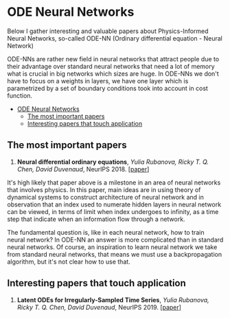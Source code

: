 # ODE Neural Networks

Below I gather interesting and valuable papers about Physics-Informed Neural Networks, so-called ODE-NN (Ordinary differential equation - Neural Network)

ODE-NNs are rather new field in neural networks that attract people due to their advantage over standard neural networks that need a lot of memory what is crucial in big networks which sizes are huge. In ODE-NNs we don't have to focus on a weights in layers, we have one layer which is parametrized by a set of boundary conditions took into account in cost function.

- [ODE Neural Networks](#sections)
	- [The most important papers](#The-most-important-papers)
	- [Interesting papers that touch application](#interesting-papers)

## The most important papers 

1. **Neural differential ordinary equations**, *Yulia Rubanova, Ricky T. Q. Chen, David Duvenaud*, NeurIPS 2018. [[paper](https://arxiv.org/pdf/1806.07366.pdf)]

It's high likely that paper above is a milestone in an area of neural networks that involves physics. In this paper, main ideas are in using theory of dynamical systems to construct architecture of neural network and in observation that an index used to numerate hidden layers in neural network can be viewed, in terms of limit when index undergoes to infinity, as a time step that indicate when an information flow through a network.

The fundamental question is, like in each neural network, how to train neural network? In ODE-NN an answer is more complicated than in standard neural networks. Of course, an inspiration to learn neural network we take from standard neural networks, that means we must use a backpropagation algorithm, but it's not clear how to use that.

## Interesting papers that touch application

1. **Latent ODEs for Irregularly-Sampled Time Series**, *Yulia Rubanova, Ricky T. Q. Chen, David Duvenaud*, NeurIPS 2019. [[paper](https://papers.nips.cc/paper/2018/file69386f6bb1dfed68692a24c8686939b9-Paper.pdf)]
